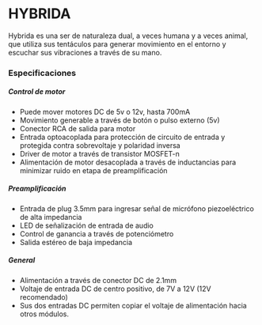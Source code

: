  # HYBRIDA
 
 Hybrida es una ser de naturaleza dual, a veces humana y a veces animal, que utiliza sus tentáculos para generar movimiento en el entorno y escuchar sus vibraciones a través de su mano.
 
 ### Especificaciones
 
 ##### Control de motor
 
  - Puede mover motores DC de 5v o 12v, hasta 700mA
  - Movimiento generable a través de botón o pulso externo (5v)
  - Conector RCA de salida para motor
  - Entrada optoacoplada para protección de circuito de entrada y protegida contra sobrevoltaje y polaridad inversa
  - Driver de motor a través de transistor MOSFET-n
  - Alimentación de motor desacoplada a través de inductancias para minimizar ruido en etapa de preamplificación
  
##### Preamplificación

  - Entrada de plug 3.5mm para ingresar señal de micrófono piezoeléctrico de alta impedancia
  - LED de señalización de entrada de audio
  - Control de ganancia a través de potenciómetro
  - Salida estéreo de baja impedancia
  
##### General

  - Alimentación a través de conector DC de 2.1mm
  - Voltaje de entrada DC de centro positivo, de 7V a 12V (12V recomendado)
  - Sus dos entradas DC permiten copiar el voltaje de alimentación hacia otros módulos.
  
